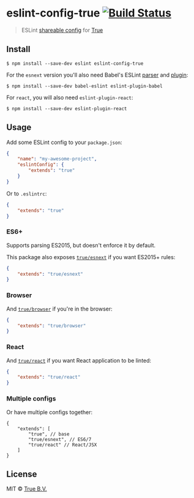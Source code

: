 # eslint-config-true [![Build Status](https://travis-ci.org/true/eslint-config.svg?branch=master)](https://travis-ci.org/true/eslint-config)

> ESLint [shareable config](http://eslint.org/docs/developer-guide/shareable-configs.html) for [True](https://true.nl)


## Install

```
$ npm install --save-dev eslint eslint-config-true
```

For the `esnext` version you'll also need Babel's ESLint [parser](https://github.com/babel/babel-eslint) and [plugin](https://github.com/babel/eslint-plugin-babel):

```
$ npm install --save-dev babel-eslint eslint-plugin-babel
```

For `react`, you will also need `eslint-plugin-react`:

```
$ npm install --save-dev eslint-plugin-react
```

## Usage

Add some ESLint config to your `package.json`:

```json
{
	"name": "my-awesome-project",
	"eslintConfig": {
		"extends": "true"
	}
}
```

Or to `.eslintrc`:

```json
{
	"extends": "true"
}
```

### ES6+

Supports parsing ES2015, but doesn't enforce it by default.

This package also exposes [`true/esnext`](esnext.js) if you want ES2015+ rules:

```json
{
	"extends": "true/esnext"
}
```

### Browser

And [`true/browser`](browser.js) if you're in the browser:

```json
{
	"extends": "true/browser"
}
```

### React

And [`true/react`](react.js) if you want React application to be linted:

```json
{
    "extends": "true/react"
}
```

### Multiple configs

Or have multiple configs together:

```
{
    "extends": [
        "true", // base
        "true/esnext", // ES6/7
        "true/react" // React/JSX
    ]
}
```

## License

MIT © [True B.V.](https://true.nl)
